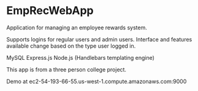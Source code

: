 # EmpRecWebApp
Application for managing an employee rewards system.

Supports logins for regular users and admin users. Interface and features available change based on the type user logged in.

MySQL Express.js Node.js (Handlebars templating engine)

This app is from a three person college project.

Demo at ec2-54-193-66-55.us-west-1.compute.amazonaws.com:9000
